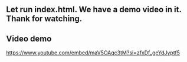 Let run index.html. We have a demo video in it. Thank for watching.
------------------------------------------------------------------
Video demo 
------------------------------------------------------------------
https://www.youtube.com/embed/maV5OAqc3tM?si=zfxDf_geYdJyptf5
